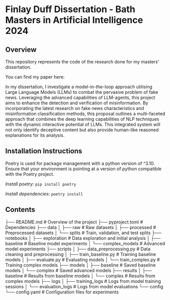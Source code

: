 # Finlay Duff Dissertation - Bath Masters in Artificial Intelligence 2024

## Overview
This repository represents the code of the research done for my masters' dissertation.

You can find my paper here: 

In my dissertation, I investigate a model-in-the-loop approach utilising Large Language Models (LLMs) to combat the pervasive problem of fake news. Leveraging the advanced capabilities of LLM-agents, this project aims to enhance the detection and verification of misinformation. By incorporating the latest research on fake news characteristics and misinformation classification methods, this proposal outlines a multi-faceted approach that combines the deep learning capabilities of NLP techniques with the dynamic interactive potential of LLMs. This integrated system will not only identify deceptive content but also provide human-like reasoned explanations for its analysis. 

## Installation Instructions
Poetry is used for package management with a python version of ^3.10. Ensure that your environment is pointing at a version of python compatible with the Poetry project. 

*Install poetry:*
`pip install poetry`

*Install dependencies:*
`poetry install`

## Contents
├── README.md                       # Overview of the project
├── pyproject.toml                  # Dependencies
├── data
│   ├── raw                         # Raw datasets
│   ├── processed                   # Preprocessed datasets
│   └── splits                      # Train, validation, and test splits
├── notebooks
│   ├── exploration                 # Data exploration and initial analysis
│   ├── baseline                    # Baseline model experiments
│   └── complex_models              # Advanced model experiments
├── scripts
│   ├── data_preprocessing.py       # Data cleaning and preprocessing
│   ├── train_baseline.py           # Training baseline models
│   ├── evaluate.py                 # Evaluating models
│   └── train_complex.py            # Training complex models
├── models
│   ├── baseline                    # Saved baseline models
│   └── complex                     # Saved advanced models
├── results
│   ├── baseline                    # Results from baseline models
│   └── complex                     # Results from complex models
├── logs
│   ├── training_logs               # Logs from model training sessions
│   └── evaluation_logs             # Logs from model evaluations
└── config
    └── config.yaml                 # Configuration files for experiments